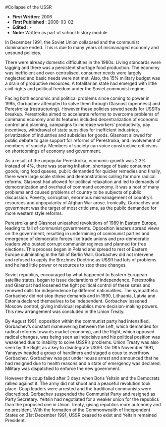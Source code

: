 #Collapse of the USSR

* **First Written**: 2006
* **First Published** : 2008-03-02
* **Edited** : -
* **Note:** Written as part of school history module

In December 1991, the Soviet Union collapsed and the communist dominance ended. This is due to many years of mismanaged economy and unsound policies.

There were already domestic difficulties in the 1980s. Living standards were lagging and there was a persistent shortage food production. The economy was inefficient and over-centralised, consumer needs were largely neglected and basic needs were not met. Also, the 15% military budget was a drain of productive resources. A totalitarian state had emerged with little civil rights and political freedom under the Soviet communist regime.

Facing both economic and political problems since coming to power in 1985, Gorbachev attempted to solve them through Glasnost (openness) and Perestroika (restructuring). However these policies sowed seeds for USSR’s breakup. Perestroika aimed to accelerate reforms to overcome problems of command economy and its features included decentralization of economic control and planning, campaigns to increase workers’ productivity, pay incentives, withdrawal of state subsidies for inefficient industries, privatization of industries and subsidies for goods. Glasnost allowed for public debate to gain support for reforms of Perestroika, and involvement of members of society. Members of society can voice constructive criticisms on shortcomings of economy and government.

As a result of the unpopular Perestroika, economic growth was 2.3% instead of 4%, there was soaring inflation, shortage of basic consumer goods, long food queues, public demanded for quicker remedies and finally, there were large scale strikes and demonstrations calling for more radical reforms. Glasnost had allowed for political relaxation and led to demands of democratization and overhaul of command economy. It was a host of many problems and caused problems of country to be subjects of public discussion. Poverty, corruption, enormous mismanagement of country’s resources and unpopularity of Afghan War arose. Ironically, Gorbachev and government was the target of most criticisms, as the public demanded for more western style reforms.

Perestroika and Glasnost unleashed revolutions of 1989 in Eastern Europe, leading to fall of communist governments. Opposition leaders spread views on the government, resulting in undermining of communist parties and emergence of democratic forces like trade unions and pro-democratic leaders who ousted corrupt communist regimes and planned for free elections. This process began in Poland and spread to rest of Eastern Europe culminating in the fall of Berlin Wall. Gorbachev did not intervene and refused to apply the Brezhnev Doctrine as USSR had lots of problems and he had little power or resources to stop these changes.

Soviet republics, encouraged by what happened to Eastern European satellite states, began to issue declarations of independence. Perestroika and Glasnost had loosened the tight political control of these sates and renewed calls for independence by different nationalities. The sympathetic Gorbachev did not stop these demands and in 1990, Lithuania, Latvia and Estonia declared themselves to be independent. Gorbachev lessened Moscow control, giving individual republics more decision-making powers. This new arrangement was concluded in the Union Treaty.

By August 1991, opposition within the communist party had intensified. Gorbachev’s constant maneuvering between the Left, which demanded for radical reforms towards market economy), and the Right, which opposed radical changes, was being seen as indecisive and his political position was weakened due to inability to solve USSR’s problems. Union Treaty was also seen by the Right as a key to disintegrate USSR. On 19th November 1991, Yanayev headed a group of hardliners and staged a coup to overthrow Gorbachev. Gorbachev was put under house arrest and announced that he had resigned due to health reasons and a state of emergency was declared. Military was dispatched to enforce the new government.

However the coup failed after 3 days when Boris Yeltsin and the Democrats rallied against it. The army did not shoot and a peaceful revolution took place. Coup leaders were arrested and the traditional communists were discredited. Gorbachev suspended the Communist Party and resigned as Party Secretary. Yeltsin had negotiated for a weaker union for the republics than the proposed one in Union Treaty, giving republics more autonomy and no president. With the formation of the Commonwealth of Independent States on 31st December 1991, USSR ceased to exist and Yeltsin remained President.